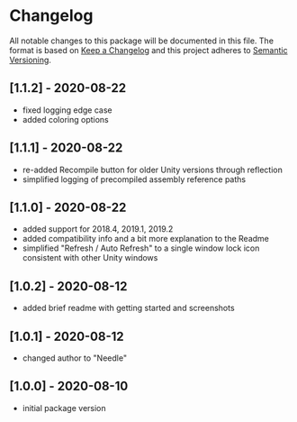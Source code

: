 # Changelog
All notable changes to this package will be documented in this file.
The format is based on [Keep a Changelog](http://keepachangelog.com/en/1.0.0/) and this project adheres to [Semantic Versioning](http://semver.org/spec/v2.0.0.html).

## [1.1.2] - 2020-08-22
- fixed logging edge case
- added coloring options

## [1.1.1] - 2020-08-22
- re-added Recompile button for older Unity versions through reflection
- simplified logging of precompiled assembly reference paths

## [1.1.0] - 2020-08-22
- added support for 2018.4, 2019.1, 2019.2
- added compatibility info and a bit more explanation to the Readme
- simplified "Refresh / Auto Refresh" to a single window lock icon consistent with other Unity windows

## [1.0.2] - 2020-08-12
- added brief readme with getting started and screenshots

## [1.0.1] - 2020-08-12
- changed author to "Needle"

## [1.0.0] - 2020-08-10
- initial package version